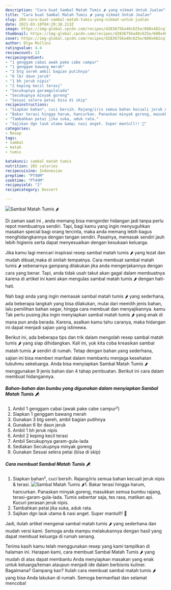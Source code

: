 ```yaml
---
description: "Cara buat Sambal Matah Tumis 🌶 yang nikmat Untuk Jualan"
title: "Cara buat Sambal Matah Tumis 🌶 yang nikmat Untuk Jualan"
slug: 204-cara-buat-sambal-matah-tumis-yang-nikmat-untuk-jualan
date: 2021-03-10T04:29:18.213Z
image: https://img-global.cpcdn.com/recipes/d2836756a40c625e/680x482cq70/sambal-matah-tumis-🌶-foto-resep-utama.jpg
thumbnail: https://img-global.cpcdn.com/recipes/d2836756a40c625e/680x482cq70/sambal-matah-tumis-🌶-foto-resep-utama.jpg
cover: https://img-global.cpcdn.com/recipes/d2836756a40c625e/680x482cq70/sambal-matah-tumis-🌶-foto-resep-utama.jpg
author: Olga Mullins
ratingvalue: 4.4
reviewcount: 13
recipeingredient:
- "1 genggam cabai awak pake cabe campur"
- "1 genggam bawang merah"
- "3 btg sereh ambil bagian putihnya"
- "6 lbr daun jeruk"
- "1 bh jeruk nipis"
- "2 keping kecil terasi"
- "Secukupnya garamgulalada"
- "Secukupnya minyak goreng"
- "Sesuai selera petai bisa di skip"
recipeinstructions:
- "Siapkan bahan², cuci bersih. Rajang/iris semua bahan kecuali jeruk nipis &amp; terasi."
- "Bakar terasi hingga harum, hancurkan. Panaskan minyak goreng, masukkan semua bumbu rajang, terasi-garam-gula-lada. Tumis sebentar saja, tes rasa, matikan api. Kucuri perasan jeruk nipis."
- "Tambahkan petai jika suka, aduk rata."
- "Sajikan dgn lauk utama &amp; nasi anget. Super mantull!! 🤤"
categories:
- Resep
tags:
- sambal
- matah
- tumis

katakunci: sambal matah tumis 
nutrition: 202 calories
recipecuisine: Indonesian
preptime: "PT40M"
cooktime: "PT49M"
recipeyield: "2"
recipecategory: Dessert

---
```



![Sambal Matah Tumis 🌶](https://img-global.cpcdn.com/recipes/d2836756a40c625e/680x482cq70/sambal-matah-tumis-🌶-foto-resep-utama.jpg)

Di zaman  saat ini , anda memang bisa mengorder hidangan jadi tanpa perlu repot membuatnya sendiri. Tapi, bagi kamu yang ingin menyuguhkan masakan special bagi orang tercinta, maka anda memang lebih bagus menghidangkannya dengan tangan sendiri. Pasalnya, memasak sendiri jauh lebih higienis serta dapat menyesuaikan dengan kesukaan keluarga.

Jika kamu lagi mencari inspirasi resep sambal matah tumis 🌶 yang lezat dan mudah dibuat,maka di sinilah tempatnya. Cara membuat sambal matah tumis 🌶  sebenarnya gampang dilakukan jika anda mengerjakannya dengan cara yang benar. Tapi, anda tidak usah takut akan gagal dalam membuatnya 
karena di artikel ini kami akan mengulas sambal matah tumis 🌶 dengan hati-hati.  



Nah bagi anda yang ingin memasak sambal matah tumis 🌶 yang sederhana, ada beberapa langkah yang bisa dilakukan, mulai dari memilih jenis bahan, lalu pemilihan bahan segar, hingga cara membuat dan menyajikannya. kamu Tak perlu pusing jika ingin menyiapkan sambal matah tumis 🌶 yang enak di mana pun anda berada. Karena, asalkan kamu  tahu caranya, maka hidangan ini dapat menjadi sajian yang istimewa.

Berikut ini, ada beberapa tips dan trik dalam mengolah resep sambal matah tumis 🌶 yang siap dihidangkan. Kali ini, yuk kita coba kreasikan sambal matah tumis 🌶 sendiri di rumah. Tetap dengan bahan yang sederhana, sajian ini bisa memberi manfaat dalam membantu menjaga kesehatan tubuhmu sekeluarga. Anda bisa menyiapkan Sambal Matah Tumis 🌶 menggunakan 9 jenis bahan dan 4 tahap pembuatan. Berikut ini cara dalam membuat hidangannya.

<!--inarticleads1-->

##### Bahan-bahan dan bumbu yang digunakan dalam menyiapkan Sambal Matah Tumis 🌶:

1. Ambil 1 genggam cabai (awak pake cabe campur²)
1. Siapkan 1 genggam bawang merah
1. Gunakan 3 btg sereh, ambil bagian putihnya
1. Gunakan 6 lbr daun jeruk
1. Ambil 1 bh jeruk nipis
1. Ambil 2 keping kecil terasi
1. Ambil Secukupnya garam-gula-lada
1. Sediakan Secukupnya minyak goreng
1. Gunakan Sesuai selera petai (bisa di skip)




<!--inarticleads2-->

##### Cara membuat Sambal Matah Tumis 🌶:

1. Siapkan bahan², cuci bersih. Rajang/iris semua bahan kecuali jeruk nipis &amp; terasi.
<img src="https://img-global.cpcdn.com/steps/bddb865d0fab2b7d/160x128cq70/sambal-matah-tumis-🌶-langkah-memasak-1-foto.jpg" alt="Sambal Matah Tumis 🌶">1. Bakar terasi hingga harum, hancurkan. Panaskan minyak goreng, masukkan semua bumbu rajang, terasi-garam-gula-lada. Tumis sebentar saja, tes rasa, matikan api. Kucuri perasan jeruk nipis.
1. Tambahkan petai jika suka, aduk rata.
1. Sajikan dgn lauk utama &amp; nasi anget. Super mantull!! 🤤




Jadi, itulah artikel mengenai  sambal matah tumis 🌶  yang sederhana dan mudah versi kami. Semoga anda mampu melakukannya dengan hasil yang dapat membuat keluarga di rumah senang. 

Terima kasih kamu telah menggunakan resep yang kami tampilkan di halaman ini. Harapan kami, cara membuat  Sambal Matah Tumis 🌶 yang mudah di atas dapat membantu Anda menyiapkan masakan yang enak untuk keluarga/teman ataupun menjadi ide dalam berbisnis kuliner. Bagaimana? Gampang kan? Itulah cara membuat sambal matah tumis 🌶 yang bisa Anda lakukan di rumah. Semoga bermanfaat dan selamat mencoba!

